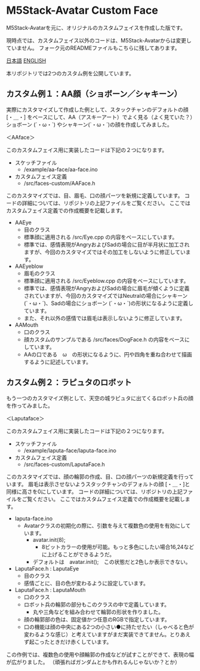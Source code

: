 # M5Stack-Avatar Custom Face

M5Stack-Avatarを元に、オリジナルのカスタムフェイスを作成した版です。

現時点では、カスタムフェイス以外のコードは、M5Stack-Avatarからは変更していません。
フォーク元のREADMEファイルもこちらに残してあります。

[日本語](README_ja.md)
[ENGLISH](README_en.md)

本リポジトリでは2つのカスタム例を公開しています。

## カスタム例１：AA顔（ショボーン／シャキーン）

実際にカスタマイズして作成した例として、スタックチャンのデフォルトの顔 [・＿・] をベースにして、AA（アスキーアート）でよく見る（よく見ていた？）ショボーン (´・ω・\`) やシャキーン(\`・ω・´)の顔を作成してみました。

＜AAface＞

このカスタムフェイス用に実装したコードは下記の２つになります。

- スケッチファイル
  - /example/aa-face/aa-face.ino
- カスタムフェイス定義
  - /src/faces-custom/AAFace.h

このカスタマイズでは、目、眉毛、口の顔パーツを新規に定義しています。
コードの詳細については、リポジトリの上記ファイルをご覧ください。
ここではカスタムフェイス定義での作成概要を記載します。

- AAEye
  - 目のクラス
  - 標準顔に適用される /src/Eye.cpp の内容をベースにしています。
  - 標準では、感情表現がAngryおよびSadの場合に目が半月状に加工されますが、今回のカスタマイズではその加工をしないように修正しています。
- AAEyeblow
  - 眉毛のクラス
  - 標準顔に適用される /src/Eyeblow.cpp の内容をベースにしています。
  - 標準では、感情表現がAngryおよびSadの場合に眉毛が傾くように定義されていますが、今回のカスタマイズではNeutralの場合にシャキーン(\`・ω・´)、Sadの場合にショボーン (´・ω・\`)の形状になるように定義しています。
  - また、それ以外の感情では眉毛は表示しないように修正しています。
- AAMouth
  - 口のクラス
  - 顔カスタムのサンプルである /src/faces/DogFace.h の内容をベースにしています。
  - AAの口である　ω　の形状になるように、円や四角を重ね合わせて描画するように記述しています。

## カスタム例２：ラピュタのロボット

もう一つのカスタマイズ例として、天空の城ラピュタに出てくるロボット兵の顔を作ってみました。

＜Laputaface＞

このカスタムフェイス用に実装したコードは下記の２つになります。

- スケッチファイル
  - /example/laputa-face/laputa-face.ino
- カスタムフェイス定義
  - /src/faces-custom/LaputaFace.h

このカスタマイズでは、顔の輪郭の作成、目、口の顔パーツの新規定義を行っています。
眉毛は表示させないようスタックチャンのデフォルトの顔 [・＿・]と同様に高さを0にしています。
コードの詳細については、リポジトリの上記ファイルをご覧ください。
ここではカスタムフェイス定義での作成概要を記載します。

- laputa-face.ino
  - Avatarクラスの初期化の際に、引数を与えて複数色の使用を有効にしています。
    - avatar.init(8);
      - 8ビットカラーの使用が可能。もっと多色にしたい場合16,24などに上げることができるようだ。
    - デフォルトは　avatar.init();　この状態だと2色しか表示できない。
- LaputaFace.h : LaputaEye
  - 目のクラス
  - 感情ごとに、目の色が変わるように設定しています。
- LaputaFace.h : LaputaMouth
  - 口のクラス
  - ロボット兵の輪郭の部分もこのクラスの中で定義しています。
    - 丸や三角などを組み合わせて輪郭の形状を作りました。
  - 顔の輪郭部の色は、固定値かつ任意のRGBで指定しています。
  - 口の機能は顔の中央にある2つの小さい●に持たせたい（しゃべると色が変わるような感じ）と考えていますがまだ実装できてません。とりあえず起こったときだけ赤くしています。

この作例では、複数色の使用や顔輪郭の作成などが試すことができて、表現の幅が広がりました。
（頑張ればガンダムとかも作れるんじゃないか？とか）
